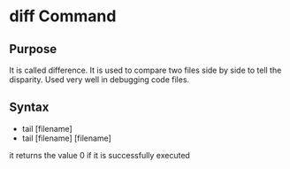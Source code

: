 # diff Command

## Purpose
It is called difference. It is used to compare two files side by side to tell the disparity. Used very well in debugging code files.

## Syntax
+ tail [filename]
+ tail [filename] [filename]

it returns the value 0 if it is successfully executed